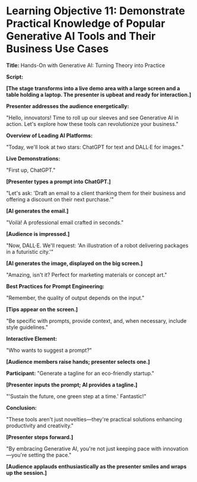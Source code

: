 # Learning Objective 11: Demonstrate Practical Knowledge of Popular Generative AI Tools and Their Business Use Cases

**Title:** Hands-On with Generative AI: Turning Theory into Practice

**Script:**

**[The stage transforms into a live demo area with a large screen and a table holding a laptop. The presenter is upbeat and ready for interaction.]**

**Presenter addresses the audience energetically:**

"Hello, innovators! Time to roll up our sleeves and see Generative AI in action. Let's explore how these tools can revolutionize your business."

**Overview of Leading AI Platforms:**

"Today, we'll look at two stars: ChatGPT for text and DALL·E for images."

**Live Demonstrations:**

"First up, ChatGPT."

**[Presenter types a prompt into ChatGPT.]**

"Let's ask: 'Draft an email to a client thanking them for their business and offering a discount on their next purchase.'"

**[AI generates the email.]**

"Voilà! A professional email crafted in seconds."

**[Audience is impressed.]**

"Now, DALL·E. We'll request: 'An illustration of a robot delivering packages in a futuristic city.'"

**[AI generates the image, displayed on the big screen.]**

"Amazing, isn't it? Perfect for marketing materials or concept art."

**Best Practices for Prompt Engineering:**

"Remember, the quality of output depends on the input."

**[Tips appear on the screen.]**

"Be specific with prompts, provide context, and, when necessary, include style guidelines."

**Interactive Element:**

"Who wants to suggest a prompt?"

**[Audience members raise hands; presenter selects one.]**

**Participant:** "Generate a tagline for an eco-friendly startup."

**[Presenter inputs the prompt; AI provides a tagline.]**

"'Sustain the future, one green step at a time.' Fantastic!"

**Conclusion:**

"These tools aren't just novelties—they're practical solutions enhancing productivity and creativity."

**[Presenter steps forward.]**

"By embracing Generative AI, you're not just keeping pace with innovation—you're setting the pace."

**[Audience applauds enthusiastically as the presenter smiles and wraps up the session.]**
